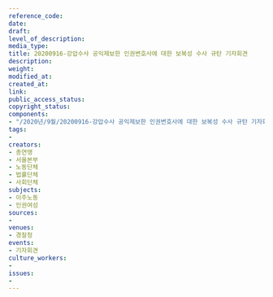 ```yaml
---
reference_code: 
date: 
draft: 
level_of_description: 
media_type: 
title: 20200916-강압수사 공익제보한 인권변호사에 대한 보복성 수사 규탄 기자회견
description: 
weight: 
modified_at: 
created_at: 
link: 
public_access_status: 
copyright_status: 
components:
- "/2020년/9월/20200916-강압수사 공익제보한 인권변호사에 대한 보복성 수사 규탄 기자회견/_5D_0345.jpg"
tags:
- 
creators:
- 총연맹
- 서울본부
- 노동단체
- 법률단체
- 사회단체
subjects:
- 이주노동
- 인권여성
sources:
- 
venues:
- 경찰청
events:
- 기자회견
culture_workers:
- 
issues:
- 
---
```

